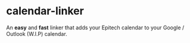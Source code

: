 # calendar-linker
An **easy** and **fast** linker that adds your Epitech calendar to your Google / Outlook (W.I.P) calendar.
